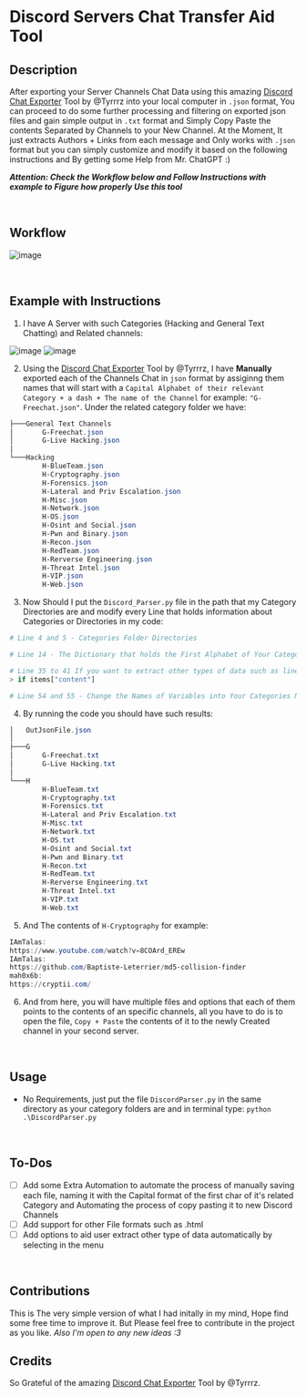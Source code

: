 
# Discord Servers Chat Transfer Aid Tool

## Description
After exporting your Server Channels Chat Data using this amazing [Discord Chat Exporter](https://github.com/Tyrrrz/DiscordChatExporter) Tool by @Tyrrrz into your local computer in `.json` format, You can proceed to do some further processing and filtering on exported json files and gain simple output in `.txt` format and Simply Copy Paste the contents Separated by Channels to your New Channel. At the Moment, It just extracts Authors + Links from each message and Only works with `.json` format but you can simply customize and modify it based on the following instructions and By getting some Help from Mr. ChatGPT :)

***Attention: Check the Workflow below and Follow Instructions with example to Figure how properly Use this tool***

<br />

## Workflow
![image](https://github.com/sologeekk/discord-chat-transfer/assets/74742927/b8c64c36-f13b-4145-b922-c1f92f6afeff)


<br />

## Example with Instructions
1. I have A Server with such Categories (Hacking and General Text Chatting) and Related channels:

![image](https://github.com/sologeekk/discord-chat-transfer/assets/74742927/82304093-be20-475a-b900-ad7f4298863c)
![image](https://github.com/sologeekk/discord-chat-transfer/assets/74742927/ba1587a5-58b6-4da7-98d3-4ee31bf3b040)


2. Using the [Discord Chat Exporter](https://github.com/Tyrrrz/DiscordChatExporter) Tool by @Tyrrrz, I have **Manually** exported each of the Channels Chat in `json` format by assiginng them names that will start with a `Capital Alphabet of their relevant Category + a dash + The name of the Channel` for example: `"G-Freechat.json"`. Under the related category folder we have:
```powershell
├───General Text Channels
│       G-Freechat.json
│       G-Live Hacking.json
│
└───Hacking
        H-BlueTeam.json
        H-Cryptography.json
        H-Forensics.json
        H-Lateral and Priv Escalation.json
        H-Misc.json
        H-Network.json
        H-OS.json
        H-Osint and Social.json
        H-Pwn and Binary.json
        H-Recon.json
        H-RedTeam.json
        H-Rerverse Engineering.json
        H-Threat Intel.json
        H-VIP.json
        H-Web.json
```

3. Now Should I put the `Discord_Parser.py` file in the path that my Category Directories are and modify every Line that holds information about Categories or Directories in my code:
```python
# Line 4 and 5 - Categories Folder Directories

# Line 14 - The Dictionary that holds the First Alphabet of Your Categories 

# Line 35 to 41 If you want to extract other types of data such as line 37:
> if items["content"]

# Line 54 and 55 - Change the Names of Variables into Your Categories Names
```

4. By running the code you should have such results:
```powershell
│   OutJsonFile.json
│
├───G
│       G-Freechat.txt
│       G-Live Hacking.txt
│
└───H
        H-BlueTeam.txt
        H-Cryptography.txt
        H-Forensics.txt
        H-Lateral and Priv Escalation.txt
        H-Misc.txt
        H-Network.txt
        H-OS.txt
        H-Osint and Social.txt
        H-Pwn and Binary.txt
        H-Recon.txt
        H-RedTeam.txt
        H-Rerverse Engineering.txt
        H-Threat Intel.txt
        H-VIP.txt
        H-Web.txt
```

5. And The contents of `H-Cryptography` for example:
```powershell
IAmTalas:
https://www.youtube.com/watch?v=8COArd_EREw
IAmTalas:
https://github.com/Baptiste-Leterrier/md5-collision-finder
mah0x6b:
https://cryptii.com/
```

6. And from here, you will have multiple files and options that each of them points to the contents of an specific channels, all you have to do is to open the file, `Copy + Paste` the contents of it to the newly Created channel in your second server.

<br />

## Usage

* No Requirements, just put the file `DiscordParser.py` in the same directory as your category folders are and in terminal type: `python .\DiscordParser.py`

<br />

## To-Dos
- [ ] Add some Extra Automation to automate the process of manually saving each file, naming it with the Capital format of the first char of it's related Category and Automating the process of copy pasting it to new Discord Channels
- [ ] Add support for other File formats such as .html
- [ ] Add options to aid user extract other type of data automatically by selecting in the menu

<br />

## Contributions
This is The very simple version of what I had initally in my mind, Hope find some free time to improve it. But Please feel free to contribute in the project as you like. 
*Also I'm open to any new ideas :3*

## Credits
So Grateful of the amazing [Discord Chat Exporter](https://github.com/Tyrrrz/DiscordChatExporter) Tool by @Tyrrrz. 
